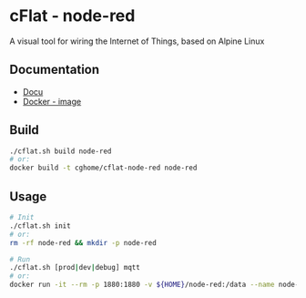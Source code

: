 # cFlat - node-red

A visual tool for wiring the Internet of Things, based on Alpine Linux

## Documentation

- [Docu](http://nodered.org/)
- [Docker - image](https://github.com/cgHome/cflat/blob/master/node-red/Dockerfile)

## Build

```sh
./cflat.sh build node-red
# or:
docker build -t cghome/cflat-node-red node-red
```

## Usage

```sh
# Init
./cflat.sh init
# or:
rm -rf node-red && mkdir -p node-red

# Run
./cflat.sh [prod|dev|debug] mqtt
# or:
docker run -it --rm -p 1880:1880 -v ${HOME}/node-red:/data --name node-red cghome/cflat-node-red
```